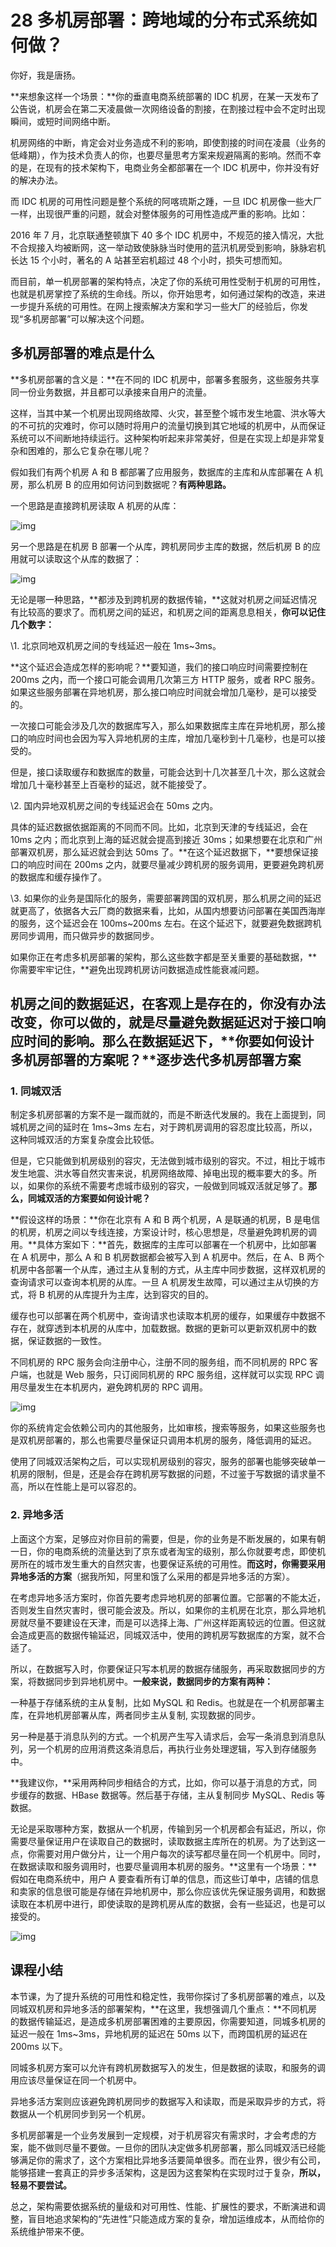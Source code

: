 # 28 多机房部署：跨地域的分布式系统如何做？

你好，我是唐扬。

\*\*来想象这样一个场景：\*\*你的垂直电商系统部署的 IDC 机房，在某一天发布了公告说，机房会在第二天凌晨做一次网络设备的割接，在割接过程中会不定时出现瞬间，或短时间网络中断。

机房网络的中断，肯定会对业务造成不利的影响，即使割接的时间在凌晨（业务的低峰期），作为技术负责人的你，也要尽量思考方案来规避隔离的影响。然而不幸的是，在现有的技术架构下，电商业务全都部署在一个 IDC 机房中，你并没有好的解决办法。

而 IDC 机房的可用性问题是整个系统的阿喀琉斯之踵，一旦 IDC 机房像一些大厂一样，出现很严重的问题，就会对整体服务的可用性造成严重的影响。比如：

2016 年 7 月，北京联通整顿旗下 40 多个 IDC 机房中，不规范的接入情况，大批不合规接入均被断网，这一举动致使脉脉当时使用的蓝汛机房受到影响，脉脉宕机长达 15 个小时，著名的 A 站甚至宕机超过 48 个小时，损失可想而知。

而目前，单一机房部署的架构特点，决定了你的系统可用性受制于机房的可用性，也就是机房掌控了系统的生命线。所以，你开始思考，如何通过架构的改造，来进一步提升系统的可用性。在网上搜索解决方案和学习一些大厂的经验后，你发现“多机房部署”可以解决这个问题。

## 多机房部署的难点是什么

\*\*多机房部署的含义是：\*\*在不同的 IDC 机房中，部署多套服务，这些服务共享同一份业务数据，并且都可以承接来自用户的流量。

这样，当其中某一个机房出现网络故障、火灾，甚至整个城市发生地震、洪水等大的不可抗的灾难时，你可以随时将用户的流量切换到其它地域的机房中，从而保证系统可以不间断地持续运行。这种架构听起来非常美好，但是在实现上却是非常复杂和困难的，那么它复杂在哪儿呢？

假如我们有两个机房 A 和 B 都部署了应用服务，数据库的主库和从库部署在 A 机房，那么机房 B 的应用如何访问到数据呢？**有两种思路。**

一个思路是直接跨机房读取 A 机房的从库：

![img](assets/72938f06f3193b7bd30223d188475bb9.jpg)

另一个思路是在机房 B 部署一个从库，跨机房同步主库的数据，然后机房 B 的应用就可以读取这个从库的数据了：

![img](assets/4924474ef8379137c6effe923a19e04d.jpg)

无论是哪一种思路，\*\*都涉及到跨机房的数据传输，\*\*这就对机房之间延迟情况有比较高的要求了。而机房之间的延迟，和机房之间的距离息息相关，**你可以记住几个数字：**

\\1. 北京同地双机房之间的专线延迟一般在 1ms~3ms。

\*\*这个延迟会造成怎样的影响呢？\*\*要知道，我们的接口响应时间需要控制在 200ms 之内，而一个接口可能会调用几次第三方 HTTP 服务，或者 RPC 服务。如果这些服务部署在异地机房，那么接口响应时间就会增加几毫秒，是可以接受的。

一次接口可能会涉及几次的数据库写入，那么如果数据库主库在异地机房，那么接口的响应时间也会因为写入异地机房的主库，增加几毫秒到十几毫秒，也是可以接受的。

但是，接口读取缓存和数据库的数量，可能会达到十几次甚至几十次，那么这就会增加几十毫秒甚至上百毫秒的延迟，就不能接受了。

\\2. 国内异地双机房之间的专线延迟会在 50ms 之内。

具体的延迟数据依据距离的不同而不同。比如，北京到天津的专线延迟，会在 10ms 之内；而北京到上海的延迟就会提高到接近 30ms；如果想要在北京和广州部署双机房，那么延迟就会到达 50ms 了。\*\*在这个延迟数据下，\*\*要想保证接口的响应时间在 200ms 之内，就要尽量减少跨机房的服务调用，更要避免跨机房的数据库和缓存操作了。

\\3. 如果你的业务是国际化的服务，需要部署跨国的双机房，那么机房之间的延迟就更高了，依据各大云厂商的数据来看，比如，从国内想要访问部署在美国西海岸的服务，这个延迟会在 100ms~200ms 左右。在这个延迟下，就要避免数据跨机房同步调用，而只做异步的数据同步。

如果你正在考虑多机房部署的架构，那么这些数字都是至关重要的基础数据，\*\*你需要牢牢记住，\*\*避免出现跨机房访问数据造成性能衰减问题。

## 机房之间的数据延迟，在客观上是存在的，你没有办法改变，你可以做的，就是尽量避免数据延迟对于接口响应时间的影响。那么在数据延迟下，\*\*你要如何设计多机房部署的方案呢？\*\*逐步迭代多机房部署方案

### 1. 同城双活

制定多机房部署的方案不是一蹴而就的，而是不断迭代发展的。我在上面提到，同城机房之间的延时在 1ms~3ms 左右，对于跨机房调用的容忍度比较高，所以，这种同城双活的方案复杂度会比较低。

但是，它只能做到机房级别的容灾，无法做到城市级别的容灾。不过，相比于城市发生地震、洪水等自然灾害来说，机房网络故障、掉电出现的概率要大的多。所以，如果你的系统不需要考虑城市级别的容灾，一般做到同城双活就足够了。**那么，同城双活的方案要如何设计呢？**

\*\*假设这样的场景：\*\*你在北京有 A 和 B 两个机房，A 是联通的机房，B 是电信的机房，机房之间以专线连接，方案设计时，核心思想是，尽量避免跨机房的调用。\*\*具体方案如下：\*\*首先，数据库的主库可以部署在一个机房中，比如部署在 A 机房中，那么 A 和 B 机房数据都会被写入到 A 机房中。然后，在 A、B 两个机房中各部署一个从库，通过主从复制的方式，从主库中同步数据，这样双机房的查询请求可以查询本机房的从库。一旦 A 机房发生故障，可以通过主从切换的方式，将 B 机房的从库提升为主库，达到容灾的目的。

缓存也可以部署在两个机房中，查询请求也读取本机房的缓存，如果缓存中数据不存在，就穿透到本机房的从库中，加载数据。数据的更新可以更新双机房中的数据，保证数据的一致性。

不同机房的 RPC 服务会向注册中心，注册不同的服务组，而不同机房的 RPC 客户端，也就是 Web 服务，只订阅同机房的 RPC 服务组，这样就可以实现 RPC 调用尽量发生在本机房内，避免跨机房的 RPC 调用。

![img](assets/c7a4a321ba02cf3ff8c65e9d5bb99686.jpg)

你的系统肯定会依赖公司内的其他服务，比如审核，搜索等服务，如果这些服务也是双机房部署的，那么也需要尽量保证只调用本机房的服务，降低调用的延迟。

使用了同城双活架构之后，可以实现机房级别的容灾，服务的部署也能够突破单一机房的限制，但是，还是会存在跨机房写数据的问题，不过鉴于写数据的请求量不高，所以在性能上是可以容忍的。

### 2. 异地多活

上面这个方案，足够应对你目前的需要，但是，你的业务是不断发展的，如果有朝一日，你的电商系统的流量达到了京东或者淘宝的级别，那么你就要考虑，即使机房所在的城市发生重大的自然灾害，也要保证系统的可用性。**而这时，你需要采用异地多活的方案**（据我所知，阿里和饿了么采用的都是异地多活的方案）。

在考虑异地多活方案时，你首先要考虑异地机房的部署位置。它部署的不能太近，否则发生自然灾害时，很可能会波及。所以，如果你的主机房在北京，那么异地机房就尽量不要建设在天津，而是可以选择上海、广州这样距离较远的位置。但这就会造成更高的数据传输延迟，同城双活中，使用的跨机房写数据库的方案，就不合适了。

所以，在数据写入时，你要保证只写本机房的数据存储服务，再采取数据同步的方案，将数据同步到异地机房中。**一般来说，数据同步的方案有两种：**

一种基于存储系统的主从复制，比如 MySQL 和 Redis。也就是在一个机房部署主库，在异地机房部署从库，两者同步主从复制, 实现数据的同步。

另一种是基于消息队列的方式。一个机房产生写入请求后，会写一条消息到消息队列，另一个机房的应用消费这条消息后，再执行业务处理逻辑，写入到存储服务中。

\*\*我建议你，\*\*采用两种同步相结合的方式，比如，你可以基于消息的方式，同步缓存的数据、HBase 数据等。然后基于存储，主从复制同步 MySQL、Redis 等数据。

无论是采取哪种方案，数据从一个机房，传输到另一个机房都会有延迟，所以，你需要尽量保证用户在读取自己的数据时，读取数据主库所在的机房。为了达到这一点，你需要对用户做分片，让一个用户每次的读写都尽量在同一个机房中。同时，在数据读取和服务调用时，也要尽量调用本机房的服务。\*\*这里有一个场景：\*\*假如在电商系统中，用户 A 要查看所有订单的信息，而这些订单中，店铺的信息和卖家的信息很可能是存储在异地机房中，那么你应该优先保证服务调用，和数据读取在本机房中进行，即使读取的是跨机房从库的数据，会有一些延迟，也是可以接受的。

![img](assets/0138791e6164ea89380f262467820173.jpg)

## 课程小结

本节课，为了提升系统的可用性和稳定性，我带你探讨了多机房部署的难点，以及同城双机房和异地多活的部署架构，\*\*在这里，我想强调几个重点：\*\*不同机房的数据传输延迟，是造成多机房部署困难的主要原因，你需要知道，同城多机房的延迟一般在 1ms~3ms，异地机房的延迟在 50ms 以下，而跨国机房的延迟在 200ms 以下。

同城多机房方案可以允许有跨机房数据写入的发生，但是数据的读取，和服务的调用应该尽量保证在同一个机房中。

异地多活方案则应该避免跨机房同步的数据写入和读取，而是采取异步的方式，将数据从一个机房同步到另一个机房。

多机房部署是一个业务发展到一定规模，对于机房容灾有需求时，才会考虑的方案，能不做则尽量不要做。一旦你的团队决定做多机房部署，那么同城双活已经能够满足你的需求了，这个方案相比异地多活要简单很多。而在业界，很少有公司，能够搭建一套真正的异步多活架构，这是因为这套架构在实现时过于复杂，**所以，轻易不要尝试。**

总之，架构需要依据系统的量级和对可用性、性能、扩展性的要求，不断演进和调整，盲目地追求架构的“先进性”只能造成方案的复杂，增加运维成本，从而给你的系统维护带来不便。
